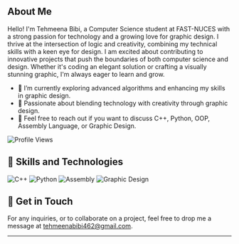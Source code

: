 
## About Me

Hello! I'm Tehmeena Bibi, a Computer Science student at FAST-NUCES with a strong passion for technology and a growing love for graphic design. I thrive at the intersection of logic and creativity, combining my technical skills with a keen eye for design. I am excited about contributing to innovative projects that push the boundaries of both computer science and design. Whether it's coding an elegant solution or crafting a visually stunning graphic, I'm always eager to learn and grow.

- 🌱 I’m currently exploring advanced algorithms and enhancing my skills in graphic design.
- 🎨 Passionate about blending technology with creativity through graphic design.
- 💬 Feel free to reach out if you want to discuss C++, Python, OOP, Assembly Language, or Graphic Design.


![Profile Views](https://komarev.com/ghpvc/?username=tehmeena-bibi&color=blue&style=flat-square)

## 🚀 Skills and Technologies

![C++](https://img.shields.io/badge/C++-00599C?style=for-the-badge&logo=c%2B%2B&logoColor=white)
![Python](https://img.shields.io/badge/Python-3776AB?style=for-the-badge&logo=python&logoColor=white)
![Assembly](https://img.shields.io/badge/Assembly-808080?style=for-the-badge)
![Graphic Design](https://img.shields.io/badge/Graphic%20Design-FF1493?style=for-the-badge)







## 📧 Get in Touch

For any inquiries, or to collaborate on a project, feel free to drop me a message at tehmeenabibi462@gmail.com.

---

